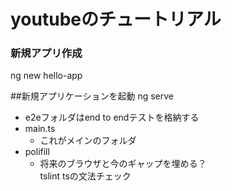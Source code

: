 # youtubeのチュートリアル

### 新規アプリ作成
ng new hello-app

##新規アプリケーションを起動
ng serve

- e2eフォルダはend to endテストを格納する
- main.ts
  - これがメインのフォルダ
- polifill
  - 将来のブラウザと今のギャップを埋める？  
tslint
  tsの文法チェック








